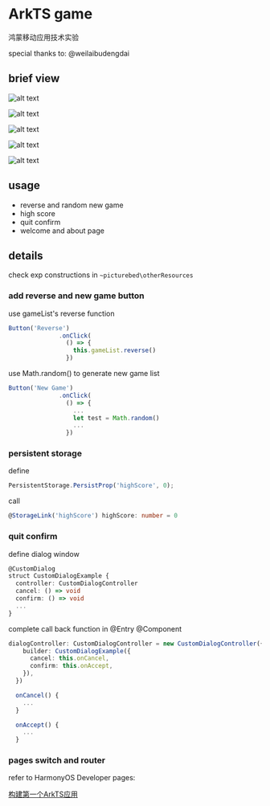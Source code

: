 # ArkTS game

鸿蒙移动应用技术实验

special thanks to: @weilaibudengdai

## brief view

![alt text](<~picture bed/README.assets/image.png>)

![alt text](<~picture bed/README.assets/image-1.png>)

![alt text](<~picture bed/README.assets/image-2.png>)

![alt text](<~picture bed/README.assets/image-3.png>)

![alt text](<~picture bed/README.assets/image-4.png>)

## usage

* reverse and random new game
* high score
* quit confirm
* welcome and about page

## details

check exp constructions in `~picturebed\otherResources`

### add reverse and new game button

use gameList's reverse function

```typescript
Button('Reverse')
              .onClick(
                () => {
                  this.gameList.reverse()
                })
```

use Math.random() to generate new game list

```typescript
Button('New Game')
              .onClick(
                () => {
                  ...
                  let test = Math.random()
                  ...
                })
```

### persistent storage

define

```typescript
PersistentStorage.PersistProp('highScore', 0);
```

call

```typescript
@StorageLink('highScore') highScore: number = 0
```

### quit confirm

define dialog window

```typescript
@CustomDialog
struct CustomDialogExample {
  controller: CustomDialogController
  cancel: () => void
  confirm: () => void
  ...
}
```

complete call back function in @Entry @Component

```typescript
dialogController: CustomDialogController = new CustomDialogController({
    builder: CustomDialogExample({
      cancel: this.onCancel,
      confirm: this.onAccept,
    }),
  })

  onCancel() {
    ...
  }

  onAccept() {
    ...
  }
```

### pages switch and router

refer to HarmonyOS Developer pages:

[构建第一个ArkTS应用](https://developer.huawei.com/consumer/cn/doc/harmonyos-guides-V2/start-with-ets-stage-0000001477980905-V2)